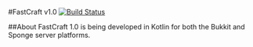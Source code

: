 #FastCraft v1.0 [![Build Status](https://travis-ci.org/BenWoodworth/FastCraft.svg?branch=FastCraftPlus_2.0)](https://travis-ci.org/BenWoodworth/FastCraft)

##About
FastCraft 1.0 is being developed in Kotlin for both the Bukkit and Sponge server platforms.
